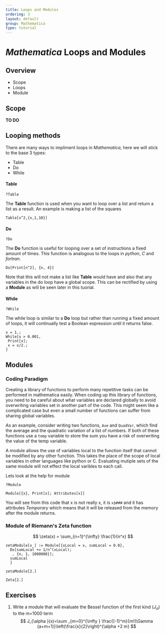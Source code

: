 ```yaml
---
title: Loops and Modules
ordering: 3
layout: default
group: Mathematica
type: tutorial
---
```


# *Mathematica* Loops and Modules

## Overview


* Scope
* Loops
* Module

## Scope

**TO DO**

## Looping methods

There are many ways to impliment loops in *Mathematica*, here we will stick to the base 3 types:

* Table
* Do
* While

#### Table 

```
?Table
```

The **Table** function is used when you want to loop over a list and return a list as a result. An example is making a list of the squares

``` mma
Table[x^2,{x,1,10}]
```

#### Do 

```
?Do
```

The **Do** function is useful for looping over a set of instructions a fixed amount of times.
This function is analogous to the loops in *python*, *C* and *fortran*. 

``` mma
Do[Print[n^2], {n, 4}]
```

Note that this will not make a list like **Table** would have and also that any variables in the do loop have a global scope. 
This can be rectified by using a **Module** as will be seen later in this tuorial.

#### While

```
?While
```

The while loop is similar to a **Do** loop but rather than running a fixed amount of loops, it will continually test a Boolean expression until it returns false.

```
x = 1.;
While[x > 0.001,
 Print[x];
 x = x/2.;
]
```

## Modules


### Coding Paradigm

Creating a library of functions to perform many repetitive tasks can be performed in mathematica easily. 
When coding up this library of functions, you need to be careful about what variables are declared globally to avoid overwriting variables set in another part of the code.
This might seem like a complicated case but even a small number of functions can suffer from sharing global variables. 

As an example, consider writing two functions, `Ave` and `QuadVar`, which find the average and the quadratic variation of a list of numbers.
If both of these functions use a `temp` variable to store the sum you have a risk of overwriting the value of the temp variable. 

A module allows the use of variables local to the function itself that cannot be modified by any other function.
This takes the place of the scope of local variables in other languages like python or C.
Evaluating mutiple sets of the same module will not effect the local varibles to each call.

Lets look at the help for module

``` mma
?Module
```

``` mma
Module[{x}, Print[x]; Attributes[x]]
```

You will see from this code that x is not really x, it is `x$###` and it has attributes *Temporary* which means that it will be released from the memory after the module returns.

### Module of Riemann's Zeta function

$$ \zeta(x) = \sum_{n=1}^{\infty} \frac{1}{n^x} $$

``` mma
zetaModule[x_] := Module[{xLocal = x, sumLocal = 0.0},
  Do[sumLocal += 1/n^(xLocal);
   , {n, 1, 1000000}];
  sumLocal
  ]

zetaModule[2.]

Zeta[2.]
```

## Exercises

1. Write a module that will evaluate the Bessel function of the first kind ($J_{\alpha}$) to the m=1000 term
$$ J_{\alpha }(x)=\sum _{m=0}^{\infty } \frac{(-1)^m}{m!(\Gamma  (a+m+1)}\left(\frac{x}{2}\right)^{\alpha +2 m} $$


